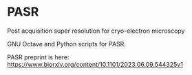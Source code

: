 # PASR
Post acquisition super resolution for cryo-electron microscopy

GNU Octave and Python scripts for PASR.

PASR preprint is here: https://www.biorxiv.org/content/10.1101/2023.06.09.544325v1
